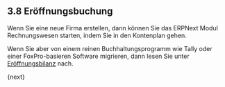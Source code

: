 ## 3.8 Eröffnungsbuchung

Wenn Sie eine neue Firma erstellen, dann können Sie das ERPNext Modul Rechnungswesen starten, indem Sie in den Kontenplan gehen.

Wenn Sie aber von einem reinen Buchhaltungsprogramm wie Tally oder einer FoxPro-basieren Software migrieren, dann lesen Sie unter [Eröffnungsbilanz]({{docs_base_url}}/user/manual/en/accounts/opening-accounts.html) nach.

{next}
